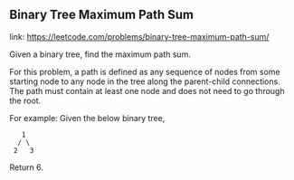 ## Binary Tree Maximum Path Sum 
link: <https://leetcode.com/problems/binary-tree-maximum-path-sum/>

Given a binary tree, find the maximum path sum.


For this problem, a path is defined as any sequence of nodes from some starting node to any node in the tree along the parent-child connections. The path must contain at least one node and does not need to go through the root.


For example:
Given the below binary tree,

       1
      / \
     2   3



Return 6.
